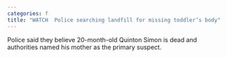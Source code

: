 ```yaml
---
categories: f
title: "WATCH  Police searching landfill for missing toddler’s body"
---
```

Police said they believe 20-month-old Quinton Simon is dead and authorities named his mother as the primary suspect.